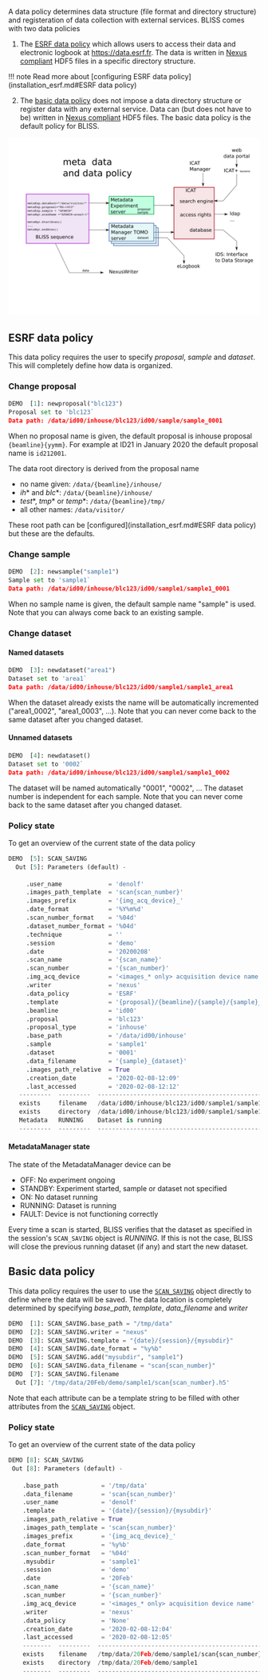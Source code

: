 A data policy determines data structure (file format and directory structure)
and registeration of data collection with external services. BLISS comes with
two data policies

1. The [ESRF data policy](#esrf-data-policy) which allows users to access their
   data and electronic logbook at https://data.esrf.fr. The data is written in
   [Nexus compliant](https://www.nexusformat.org/) HDF5 files in a specific
   directory structure.

!!! note
    Read more about [configuring ESRF data
    policy](installation_esrf.md#ESRF data policy)

2. The [basic data policy](#basic-data-policy) does not impose a data directory
   structure or register data with any external service. Data can (but does not
   have to be) written in [Nexus compliant](https://www.nexusformat.org/) HDF5
   files. The basic data policy is the default policy for BLISS.


![Data diagram](img/data_ESRF_paths.svg)


## ESRF data policy

This data policy requires the user to specify *proposal*, *sample* and
*dataset*. This will completely define how data is organized.

### Change proposal

```python
DEMO  [1]: newproposal("blc123")
Proposal set to 'blc123`
Data path: /data/id00/inhouse/blc123/id00/sample/sample_0001
```

When no proposal name is given, the default proposal is inhouse proposal
`{beamline}{yymm}`. For example at ID21 in January 2020 the default proposal
name is `id212001`.

The data root directory is derived from the proposal name

* no name given: `/data/{beamline}/inhouse/`
* *ih** and *blc**: `/data/{beamline}/inhouse/`
* *test**, *tmp** or *temp**: `/data/{beamline}/tmp/`
* all other names: `/data/visitor/`

These root path can be [configured](installation_esrf.md#ESRF data policy) but
these are the defaults.

### Change sample

```python
DEMO  [2]: newsample("sample1")
Sample set to 'sample1`
Data path: /data/id00/inhouse/blc123/id00/sample1/sample1_0001
```

When no sample name is given, the default sample name "sample" is used. Note
that you can always come back to an existing sample.

### Change dataset

#### Named datasets

```python
DEMO  [3]: newdataset("area1")
Dataset set to 'area1`
Data path: /data/id00/inhouse/blc123/id00/sample1/sample1_area1
```

When the dataset already exists the name will be automatically incremented
("area1_0002", "area1_0003", ...). Note that you can never come back to the same
dataset after you changed dataset.

#### Unnamed datasets

```python
DEMO  [4]: newdataset()
Dataset set to '0002`
Data path: /data/id00/inhouse/blc123/id00/sample1/sample1_0002
```

The dataset will be named automatically "0001", "0002", ... The dataset number
is independent for each sample. Note that you can never come back to the same
dataset after you changed dataset.

### Policy state

To get an overview of the current state of the data policy

```python
DEMO  [5]: SCAN_SAVING
  Out [5]: Parameters (default) -

     .user_name             = 'denolf'
     .images_path_template  = 'scan{scan_number}'
     .images_prefix         = '{img_acq_device}_'
     .date_format           = '%Y%m%d'
     .scan_number_format    = '%04d'
     .dataset_number_format = '%04d'
     .technique             = ''
     .session               = 'demo'
     .date                  = '20200208'
     .scan_name             = '{scan_name}'
     .scan_number           = '{scan_number}'
     .img_acq_device        = '<images_* only> acquisition device name'
     .writer                = 'nexus'
     .data_policy           = 'ESRF'
     .template              = '{proposal}/{beamline}/{sample}/{sample}_{dataset}'
     .beamline              = 'id00'
     .proposal              = 'blc123'
     .proposal_type         = 'inhouse'
     .base_path             = '/data/id00/inhouse'
     .sample                = 'sample1'
     .dataset               = '0001'
     .data_filename         = '{sample}_{dataset}'
     .images_path_relative  = True
     .creation_date         = '2020-02-08-12:09'
     .last_accessed         = '2020-02-08-12:12'
   ---------  ---------  -------------------------------------------------------------------
   exists     filename   /data/id00/inhouse/blc123/id00/sample1/sample1_0001/sample1_0001.h5
   exists     directory  /data/id00/inhouse/blc123/id00/sample1/sample1_0001
   Metadata   RUNNING    Dataset is running
   ---------  ---------  -------------------------------------------------------------------
```

#### MetadataManager state

The state of the MetadataManager device can be

 * OFF: No experiment ongoing
 * STANDBY: Experiment started, sample or dataset not specified
 * ON: No dataset running
 * RUNNING: Dataset is running
 * FAULT: Device is not functioning correctly

Every time a scan is started, BLISS verifies that the dataset as specified in
the session's `SCAN_SAVING` object is *RUNNING*. If this is not the case, BLISS
will close the previous running dataset (if any) and start the new dataset.

## Basic data policy

This data policy requires the user to use the
[`SCAN_SAVING`](dev_data_policy_basic.md#scan_saving) object directly to define
where the data will be saved. The data location is completely determined by
specifying *base_path*, *template*, *data_filename* and *writer*

```python
DEMO  [1]: SCAN_SAVING.base_path = "/tmp/data"
DEMO  [2]: SCAN_SAVING.writer = "nexus"
DEMO  [3]: SCAN_SAVING.template = "{date}/{session}/{mysubdir}"
DEMO  [4]: SCAN_SAVING.date_format = "%y%b"
DEMO  [5]: SCAN_SAVING.add("mysubdir", "sample1")
DEMO  [6]: SCAN_SAVING.data_filename = "scan{scan_number}"
DEMO  [7]: SCAN_SAVING.filename
  Out [7]: '/tmp/data/20Feb/demo/sample1/scan{scan_number}.h5'
```

Note that each attribute can be a template string to be filled with other
attributes from the [`SCAN_SAVING`](dev_data_policy_basic.md#scan_saving)
object.

### Policy state

To get an overview of the current state of the data policy

```python
DEMO [8]: SCAN_SAVING
 Out [8]: Parameters (default) -

    .base_path            = '/tmp/data'
    .data_filename        = 'scan{scan_number}'
    .user_name            = 'denolf'
    .template             = '{date}/{session}/{mysubdir}'
    .images_path_relative = True
    .images_path_template = 'scan{scan_number}'
    .images_prefix        = '{img_acq_device}_'
    .date_format          = '%y%b'
    .scan_number_format   = '%04d'
    .mysubdir             = 'sample1'
    .session              = 'demo'
    .date                 = '20Feb'
    .scan_name            = '{scan_name}'
    .scan_number          = '{scan_number}'
    .img_acq_device       = '<images_* only> acquisition device name'
    .writer               = 'nexus'
    .data_policy          = 'None'
    .creation_date        = '2020-02-08-12:04'
    .last_accessed        = '2020-02-08-12:05'
    --------  ---------  -----------------------------------------------------------------
    exists    filename   /tmp/data/20Feb/demo/sample1/scan{scan_number}.h5
    exists    directory  /tmp/data/20Feb/demo/sample1
    --------  ---------  -----------------------------------------------------------------
```
